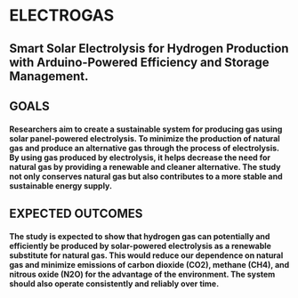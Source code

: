 # ELECTROGAS
## Smart Solar Electrolysis for Hydrogen Production with Arduino-Powered Efficiency and Storage Management.
<h2>
    GOALS
</h2>
<h4>    
   Researchers aim to create a sustainable system for producing gas using solar panel-powered electrolysis. To minimize the production of natural gas and produce an alternative gas through the process of electrolysis. By using gas produced by electrolysis, it helps decrease the need for natural gas by providing a renewable and cleaner alternative. The study not only conserves natural gas but also contributes to a more stable and sustainable energy supply.
</h4>
<h2>
   EXPECTED OUTCOMES 
</h2>
<h4>
    The study is expected to show that hydrogen gas can potentially and efficiently be produced by solar-powered electrolysis as a renewable substitute for natural gas. This would reduce our dependence on natural gas and minimize emissions of carbon dioxide (CO2), methane (CH4), and nitrous oxide (N2O) for the advantage of the environment. The system should also operate consistently and reliably over time. 
</h4>